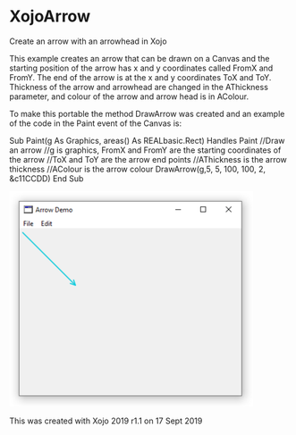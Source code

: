 # XojoArrow
 Create an arrow with an arrowhead in Xojo

This example creates an arrow that can be drawn on a Canvas and the starting position of the arrow has x and y coordinates called FromX and FromY. The end of the arrow is at the x and y coordinates ToX and ToY. Thickness of the arrow and arrowhead are changed in the AThickness parameter, and colour of the arrow and arrow head is in AColour.

To make this portable the method DrawArrow was created and an example of the code in the Paint event of the Canvas is:

Sub Paint(g As Graphics, areas() As REALbasic.Rect) Handles Paint
  //Draw an arrow
  //g is graphics, FromX and FromY are the starting coordinates of the arrow
  //ToX and ToY are the arrow end points
  //AThickness is the arrow thickness
  //AColour is the arrow colour
  DrawArrow(g,5, 5, 100, 100, 2, &c11CCDD)
End Sub

![](https://github.com/eugenedakin/XojoArrow/blob/master/ArrowDemo.png)

This was created with Xojo 2019 r1.1 on 17 Sept 2019
